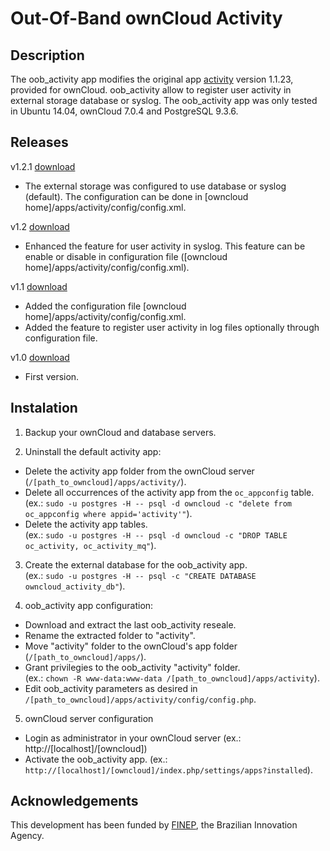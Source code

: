# Out-Of-Band ownCloud Activity

## Description
The oob_activity app modifies the original app [activity](https://github.com/owncloud/activity) version 1.1.23,  provided for ownCloud. 
oob_activity allow to register user activity in external storage database or syslog.
The oob_activity app was only tested in Ubuntu 14.04, ownCloud 7.0.4 and PostgreSQL 9.3.6.

## Releases

v1.2.1 [download](https://github.com/Malinoski/oob_activity/releases/tag/v1.2.1)
- The external storage was configured to use database or syslog (default). The configuration can be done in [owncloud home]/apps/activity/config/config.xml.

v1.2 [download](https://github.com/Malinoski/oob_activity/releases/tag/v1.2)
- Enhanced the feature for user activity in syslog. This feature can be enable or disable in configuration file ([owncloud home]/apps/activity/config/config.xml).

v1.1 [download](https://github.com/Malinoski/oob_activity/releases/tag/v1.1)
- Added the configuration file [owncloud home]/apps/activity/config/config.xml.
- Added the feature to register user activity in log files optionally through configuration file.

v1.0 [download](https://github.com/Malinoski/oob_activity/releases/tag/v1.0)
- First version.

## Instalation
1. Backup your ownCloud and database servers.

2. Uninstall the default activity app:
  * Delete the activity app folder from the ownCloud server (`/[path_to_owncloud]/apps/activity/`).
  * Delete all occurrences of the activity app from the `oc_appconfig` table. 
<br/> (ex.: `sudo -u postgres -H -- psql -d owncloud -c "delete from oc_appconfig where appid='activity'"`).
  * Delete the activity app tables.
<br/> (ex.: `sudo -u postgres -H -- psql -d owncloud -c "DROP TABLE oc_activity, oc_activity_mq"`).

3. Create the external database for the oob_activity app.
<br/> (ex.: `sudo -u postgres -H -- psql -c "CREATE DATABASE owncloud_activity_db"`).

4. oob_activity app configuration:
  * Download and extract the last oob_activity reseale.
  * Rename the extracted folder to "activity".
  * Move "activity" folder to the ownCloud's app folder (`/[path_to_owncloud]/apps/`).
  * Grant privilegies to the oob_activity "activity" folder.
<br/> (ex.: `chown -R www-data:www-data /[path_to_owncloud]/apps/activity`).
  * Edit oob_activity parameters as desired in `/[path_to_owncloud]/apps/activity/config/config.php`.

5. ownCloud server configuration
  * Login as administrator in your ownCloud server (ex.: http://[localhost]/[owncloud])
  * Activate the oob_activity app. (ex.: `http://[localhost]/[owncloud]/index.php/settings/apps?installed`).

## Acknowledgements
This development has been funded by [FINEP](http://www.finep.gov.br), the Brazilian Innovation Agency.
